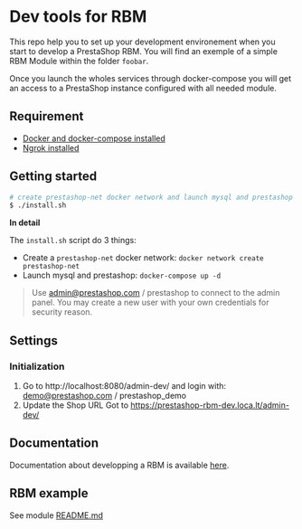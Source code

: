 # Dev tools for RBM

This repo help you to set up your development environement when you start to develop a PrestaShop RBM. You will find an exemple of a simple RBM Module within the folder `foobar`.

Once you launch the wholes services through docker-compose you will get an access to a PrestaShop instance configured with all needed module.

## Requirement

* [Docker and docker-compose installed](https://www.docker.com/products/docker-desktop)
* [Ngrok installed](https://ngrok.com/download)

## Getting started


```sh
# create prestashop-net docker network and launch mysql and prestashop
$ ./install.sh
```

**In detail**

The `install.sh` script do 3 things: 
- Create a `prestashop-net` docker network: `docker network create prestashop-net`
- Launch mysql and prestashop: `docker-compose up -d`


> Use admin@prestashop.com / prestashop to connect to the admin panel. You may create a new user with your own credentials for security reason.


## Settings

### Initialization

1. Go to http://localhost:8080/admin-dev/ and login with: demo@prestashop.com / prestashop_demo
2. Update the Shop URL 
Got to https://prestashop-rbm-dev.loca.lt/admin-dev/


## Documentation

Documentation about developping a RBM is available [here](https://billing-docs.netlify.app/).

## RBM example

See module [README.md](/modules/foobar/README.md)